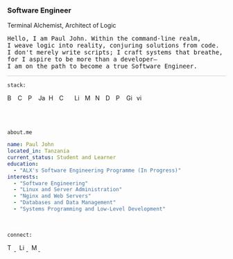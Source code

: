 <h3>Software Engineer</h3>

<p>
<span>Terminal Alchemist</span>, <span>Architect of Logic</span>
</p>

<pre>
Hello, I am Paul John. Within the command-line realm,
I weave logic into reality, conjuring solutions from code.
I don't merely write scripts; I craft systems that breathe,
for I aspire to be more than a developer—
I am on the path to become a true Software Engineer.
</pre>

<div style="border-top: 1px solid #ccc; margin-top: 10px;"></div>

`stack:`

<p>
  <img src="https://cdn.simpleicons.org/gnubash/222/f5f5f5" alt="Bash" title="Bash" height="16" width="16">&nbsp;
  <img src="https://cdn.simpleicons.org/c/222/f5f5f5" alt="C" title="C" height="16" width="16">&nbsp;
  <img src="https://cdn.simpleicons.org/python/222/f5f5f5" alt="Python" title="Python" height="16" width="16">&nbsp;
  <img src="https://cdn.simpleicons.org/javascript/222/f5f5f5" alt="JavaScript" title="JavaScript" height="16" width="16">&nbsp;
  <img src="https://cdn.simpleicons.org/html5/222/f5f5f5" alt="HTML" title="HTML" height="16" width="16">&nbsp;
  <img src="https://cdn.simpleicons.org/css3/222/f5f5f5" alt="CSS" title="CSS" height="16" width="16">&nbsp;&nbsp;&nbsp;&nbsp;
  <img src="https://cdn.simpleicons.org/linux/222/f5f5f5" alt="Linux" title="Linux" height="16" width="16">&nbsp;
  <img src="https://cdn.simpleicons.org/mysql/222/f5f5f5" alt="MySQL" title="MySQL" height="16" width="16">&nbsp;
  <img src="https://cdn.simpleicons.org/nginx/222/f5f5f5" alt="Nginx" title="Nginx" height="16" width="16">&nbsp;
  <img src="https://cdn.simpleicons.org/docker/222/f5f5f5" alt="Docker" title="Docker" height="16" width="16">&nbsp;
  <img src="https://cdn.simpleicons.org/puppet/222/f5f5f5" alt="Puppet" title="Puppet" height="16" width="16">&nbsp;
  <img src="https://cdn.simpleicons.org/git/222/f5f5f5" alt="Git" title="Git" height="16" width="16">&nbsp;
  <img src="https://cdn.simpleicons.org/vim/222/f5f5f5" alt="vim" title="Vim" height="16" width="16">&nbsp;
</p>
<br><br>

<code>about.me</code>

```yaml
name: Paul John
located_in: Tanzania
current_status: Student and Learner
education:
  - "ALX's Software Engineering Programme (In Progress)"
interests:
  - "Software Engineering"
  - "Linux and Server Administration"
  - "Nginx and Web Servers"
  - "Databases and Data Management"
  - "Systems Programming and Low-Level Development"
```

<br>

<code>connect:</code>

<p>
  <a href="https://twitter.com/namestarlit">
    <img src="https://cdn.simpleicons.org/twitter/222/f5f5f5" alt="Twitter" height="16" width="16">
  </a>&nbsp;
  <a href="https://www.linkedin.com/in/namestarlit/">
    <img src="https://cdn.simpleicons.org/linkedin/222/f5f5f5" alt="LinkedIn" height="16" width="16">
  </a>&nbsp;
  <a href="https://medium.com/@namestarlit">
    <img src="https://cdn.simpleicons.org/medium/222/f5f5f5" alt="Medium" height="16" width="16">
  </a>&nbsp;
</p>
